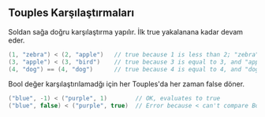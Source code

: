 ## Touples Karşılaştırmaları

Soldan sağa doğru karşılaştırma yapılır. İlk true yakalanana kadar devam eder. 

```swift
(1, "zebra") < (2, "apple")   // true because 1 is less than 2; "zebra" and "apple" aren't compared
(3, "apple") < (3, "bird")    // true because 3 is equal to 3, and "apple" is less than "bird"
(4, "dog") == (4, "dog")      // true because 4 is equal to 4, and "dog" is equal to "dog"
```

Bool değer karşılaştırılamadğı için her Touples'da her zaman false döner.

```swift
("blue", -1) < ("purple", 1)        // OK, evaluates to true
("blue", false) < ("purple", true)  // Error because < can't compare Boolean values
```